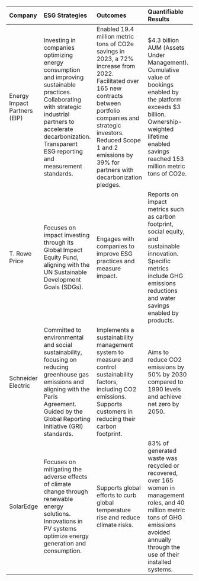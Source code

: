 | Company                      | ESG Strategies                                                                                                                                                                                                                 | Outcomes                                                                                                                                                                                                                                                      | Quantifiable Results                                                                                                                                                                                      | Lessons Learned                                                                                                                                                                                                        | References                                                                                                                                                                                     |
|:-----------------------------|:-------------------------------------------------------------------------------------------------------------------------------------------------------------------------------------------------------------------------------|:--------------------------------------------------------------------------------------------------------------------------------------------------------------------------------------------------------------------------------------------------------------|:----------------------------------------------------------------------------------------------------------------------------------------------------------------------------------------------------------|:-----------------------------------------------------------------------------------------------------------------------------------------------------------------------------------------------------------------------|:-----------------------------------------------------------------------------------------------------------------------------------------------------------------------------------------------|
| Energy Impact Partners (EIP) | Investing in companies optimizing energy consumption and improving sustainable practices. Collaborating with strategic industrial partners to accelerate decarbonization. Transparent ESG reporting and measurement standards. | Enabled 19.4 million metric tons of CO2e savings in 2023, a 72% increase from 2022. Facilitated over 165 new contracts between portfolio companies and strategic investors. Reduced Scope 1 and 2 emissions by 39% for partners with decarbonization pledges. | $4.3 billion AUM (Assets Under Management). Cumulative value of bookings enabled by the platform exceeds $3 billion. Ownership-weighted lifetime enabled savings reached 153 million metric tons of CO2e. | Continued focus on ESG metrics is key to portfolio company success. Collaboration with financial partners improves mutual best practices. Transparent impact reporting enhances progress toward global net zero goals. | Energy Impact Partners. (2024). 2024 Impact & ESG Performance Report. Retrieved from http://www.energyimpactpartners.com/wp-content/uploads/2024/06/EIP-2024-Impact-ESG-Performance-Report.pdf |
| T. Rowe Price                | Focuses on impact investing through its Global Impact Equity Fund, aligning with the UN Sustainable Development Goals (SDGs).                                                                                                  | Engages with companies to improve ESG practices and measure impact.                                                                                                                                                                                           | Reports on impact metrics such as carbon footprint, social equity, and sustainable innovation. Specific metrics include GHG emissions reductions and water savings enabled by products.                   | Emphasizes the importance of clear research and measurement frameworks to reduce greenwashing and align stakeholders with intended goals.                                                                              | https://www.troweprice.com/content/dam/gdx/pdfs/TRP_ImpactEquityReport_2022_AUT.pdf                                                                                                            |
| Schneider Electric           | Committed to environmental and social sustainability, focusing on reducing greenhouse gas emissions and aligning with the Paris Agreement. Guided by the Global Reporting Initiative (GRI) standards.                          | Implements a sustainability management system to measure and control sustainability factors, including CO2 emissions. Supports customers in reducing their carbon footprint.                                                                                  | Aims to reduce CO2 emissions by 50% by 2030 compared to 1990 levels and achieve net zero by 2050.                                                                                                         | Emphasizes the importance of transparency and collaboration with stakeholders to achieve sustainability goals.                                                                                                         | https://schneider-transport.com/wp-content/uploads/Sustainability-report-2023_Schneider-EN.pdf                                                                                                 |
| SolarEdge                    | Focuses on mitigating the adverse effects of climate change through renewable energy solutions. Innovations in PV systems optimize energy generation and consumption.                                                          | Supports global efforts to curb global temperature rise and reduce climate risks.                                                                                                                                                                             | 83% of generated waste was recycled or recovered, over 165 women in management roles, and 40 million metric tons of GHG emissions avoided annually through the use of their installed systems.            | Emphasizes the importance of innovation and sustainable products in driving a clean energy future.                                                                                                                     | https://sustainability.solaredge.com/                                                                                                                                                          |